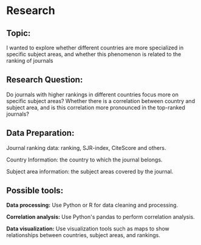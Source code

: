 # Research 

## Topic:

I wanted to explore whether different countries are more specialized in specific subject areas, and whether this phenomenon is related to the ranking of journals

## Research Question:

Do journals with higher rankings in different countries focus more on specific subject areas? 
Whether there is a correlation between country and subject area, and is this correlation more pronounced in the top-ranked journals?

## Data Preparation:

Journal ranking data: ranking, SJR-index, CiteScore and others.

Country Information: the country to which the journal belongs.

Subject area information: the subject areas covered by the journal.

## Possible tools:

**Data processing:** Use Python or R for data cleaning and processing.

**Correlation analysis:** Use Python's pandas to perform correlation analysis.

**Data visualization:** Use visualization tools such as maps to show relationships between countries, subject areas, and rankings.
